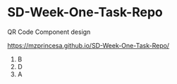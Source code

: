 # SD-Week-One-Task-Repo
QR Code Component design

https://mzprincesa.github.io/SD-Week-One-Task-Repo/


1. B
2. D
3. A